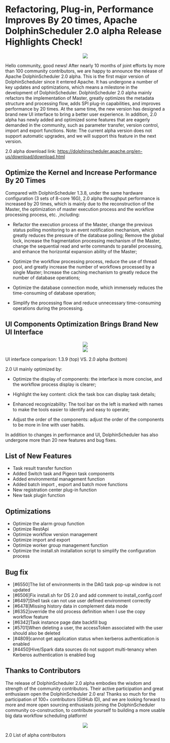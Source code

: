 # Refactoring, Plug-in, Performance Improves By 20 times, Apache DolphinScheduler 2.0 alpha Release Highlights Check!

<div align='center'><img src="https://s1.imgpp.com/2021/11/16/a920be6733a3d99af38d1cdebfcbb3ff.md.png"></div>

Hello community, good news! After nearly 10 months of joint efforts by more than 100 community contributors, we are happy to announce the release of Apache DolphinScheduler 2.0 alpha. This is the first major version of DolphinScheduler since it entered Apache. It has undergone a number of key updates and optimizations, which means a milestone in the development of DolphinScheduler.
DolphinScheduler 2.0 alpha mainly refactors the implementation of Master, greatly optimizes the metadata structure and processing flow, adds SPI plug-in capabilities, and improves performance by 20 times. At the same time, the new version has designed a brand new UI interface to bring a better user experience. In addition, 2.0 alpha has newly added and optimized some features that are eagerly demanded in the community, such as parameter transfer, version control, import and export functions.
Note: The current alpha version does not support automatic upgrades, and we will support this feature in the next version.

2.0 alpha download link: https://dolphinscheduler.apache.org/en-us/download/download.html

## Optimize the Kernel and Increase Performance By 20 Times

Compared with DolphinScheduler 1.3.8, under the same hardware configuration (3 sets of 8-core 16G), 2.0 alpha throughput performance is increased by 20 times, which is mainly due to the reconstruction of the Master, the optimization of master execution process and the workflow processing process, etc. ,including:

- Refactor the execution process of the Master, change the previous status polling monitoring to an event notification mechanism, which greatly reduces the pressure of the database polling;
Remove the global lock, increase the fragmentation processing mechanism of the Master, change the sequential read and write commands to parallel processing, and enhance the horizontal expansion ability of the Master;

- Optimize the workflow processing process, reduce the use of thread pool, and greatly increase the number of workflows processed by a single Master;
Increase the caching mechanism to greatly reduce the number of database operations;

- Optimize the database connection mode, which immensely reduces the time-consuming of database operation;

- Simplify the processing flow and reduce unnecessary time-consuming operations during the processing.

## UI Components Optimization Brings Brand New UI Interface

<div align='center'><img src="https://s1.imgpp.com/2021/11/16/4e4024cbddbe3113f730c5e67f083c4f.md.png"></div>

<div align='center'><img src="https://s1.imgpp.com/2021/11/16/75e002b21d827aee9aeaa3922c20c13f.md.png"></div>

UI interface comparison: 1.3.9 (top) VS. 2.0 alpha (bottom)


>

2.0 UI mainly optimized by:

- Optimize the display of components: the interface is more concise, and the workflow process display is clearer;

- Highlight the key content: click the task box can display task details;

- Enhanced recognizability: The tool bar on the left is marked with names to make the tools easier to identify and easy to operate;

- Adjust the order of the components: adjust the order of the components to be more in line with user habits.

In addition to changes in performance and UI, DolphinScheduler has also undergone more than 20 new features and bug fixes.

## List of New Features

- Task result transfer function
- Added Switch task and Pigeon task components
- Added environmental management function
- Added batch import , export and batch move functions
- New registration center plug-in function
- New task plugin function

## Optimizations
- Optimize the alarm group function
- Optimize RestApi
- Optimize workflow version management
- Optimize import and export
- Optimize worker group management function
- Optimize the install.sh installation script to simplify the configuration process
## Bug fix
- [#6550]The list of environments in the DAG task pop-up window is not updated
- [#6506]Fix install.sh for DS 2.0 and add comment to install_config.conf
- [#6497]Shell task can not use user defined environment correctly
- [#6478]Missing history data in complement data mode
- [#6352]override the old process definition when I use the copy workflow feature
- [#6342]Task instance page date backfill bug
- [#5701]When deleting a user, the accessToken associated with the user should also be deleted
- [#4809]cannot get application status when kerberos authentication is enabled
- [#4450]Hive/Spark data sources do not support multi-tenancy when Kerberos authentication is enabled bug
## Thanks to Contributors
The release of DolphinScheduler 2.0 alpha embodies the wisdom and strength of the community contributors. Their active participation and great enthusiasm open the DolphinScheduler 2.0 era!
Thanks so much for the participation of 100+ contributors (GitHub ID), and we are looking forward to more and more open sourcing enthusiasts joining the DolphinScheduler community co-construction, to contribute yourself to building a more usable big data workflow scheduling platform!

<div align='center'><img src="https://s1.imgpp.com/2021/11/16/8926d45ead1f735e8cfca0e8142b315f.md.png"></div>

2.0 List of alpha contributors
